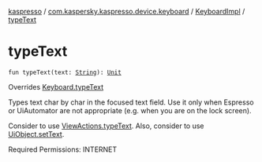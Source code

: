 [kaspresso](../../index.md) / [com.kaspersky.kaspresso.device.keyboard](../index.md) / [KeyboardImpl](index.md) / [typeText](./type-text.md)

# typeText

`fun typeText(text: `[`String`](https://kotlinlang.org/api/latest/jvm/stdlib/kotlin/-string/index.html)`): `[`Unit`](https://kotlinlang.org/api/latest/jvm/stdlib/kotlin/-unit/index.html)

Overrides [Keyboard.typeText](../-keyboard/type-text.md)

Types text char by char in the focused text field.
Use it only when Espresso or UiAutomator are not appropriate (e.g. when you are on the lock screen).

Consider to use [ViewActions.typeText](#).
Also, consider to use [UiObject.setText](#).

Required Permissions: INTERNET


